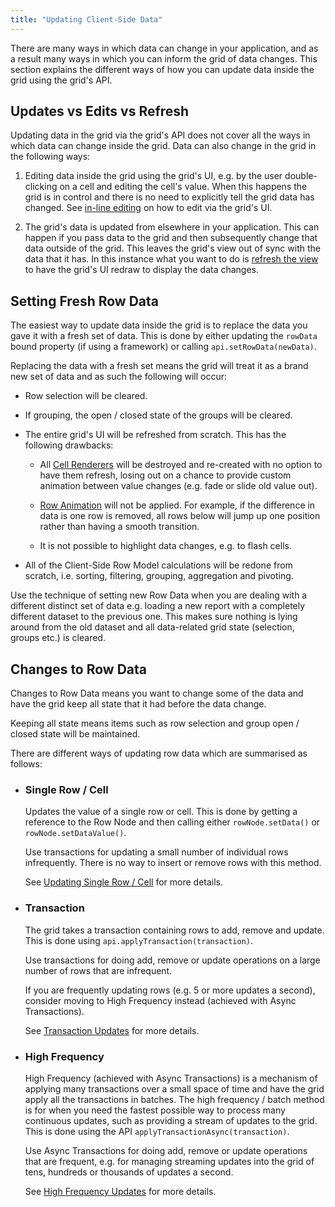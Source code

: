 ```yaml
---
title: "Updating Client-Side Data"
---
```


There are many ways in which data can change in your application, and as a result many ways in which you can inform the grid of data changes. This section explains the different ways of how you can update data inside the grid using the grid's API.

## Updates vs Edits vs Refresh

Updating data in the grid via the grid's API does not cover all the ways in which data can change inside the grid. Data can also change in the grid in the following ways:


1. Editing data inside the grid using the grid's UI, e.g. by the user double-clicking on a cell and editing the cell's value. When this happens the grid is in control and there is no need to explicitly tell the grid data has changed. See [in-line editing](../cell-editing/) on how to edit via the grid's UI.

1. The grid's data is updated from elsewhere in your application. This can happen if you pass data to the grid and then subsequently change that data outside of the grid. This leaves the grid's view out of sync with the data that it has. In this instance what you want to do is [refresh the view](../view-refresh/) to have the grid's UI redraw to display the data changes.

## Setting Fresh Row Data


The easiest way to update data inside the grid is to replace the data you gave it with a fresh set of data. This is done by either updating the `rowData` bound property (if using a framework) or calling `api.setRowData(newData)`.

Replacing the data with a fresh set means the grid will treat it as a brand new set of data and as such the following will occur:

- Row selection will be cleared.
- If grouping, the open / closed state of the groups will be cleared.
- The entire grid's UI will be refreshed from scratch. This has the following drawbacks:
    - All [Cell Renderers](../cell-rendering/) will be destroyed and re-created with no option to have them refresh, losing out on a chance to provide custom animation between value changes (e.g. fade or slide old value out).

    - [Row Animation](../row-animation/) will not be applied. For example, if the difference in data is one row is removed, all rows below will jump up one position rather than having a smooth transition.

    - It is not possible to highlight data changes, e.g. to flash cells.

- All of the Client-Side Row Model calculations will be redone from scratch, i.e. sorting,
    filtering, grouping, aggregation and pivoting.

Use the technique of setting new Row Data when you are dealing with a different distinct set of data e.g. loading a new report with a completely different dataset to the previous one. This makes sure nothing is lying around from the old dataset and all data-related grid state (selection, groups etc.) is cleared.

## Changes to Row Data


Changes to Row Data means you want to change some of the data and have the grid keep all state that it had before the data change.

Keeping all state means items such as row selection and group open / closed state will be maintained.

There are different ways of updating row data which are summarised as follows:


- ### Single Row / Cell
    Updates the value of a single row or cell. This is done by getting a reference to the Row Node and then calling either `rowNode.setData()` or `rowNode.setDataValue()`.

    Use transactions for updating a small number of individual rows infrequently. There is no way to insert or remove rows with this method.


    See [Updating Single Row / Cell](../data-update-single-row-cell/) for more details.

- ### Transaction
    The grid takes a transaction containing rows to add, remove and update. This is done using `api.applyTransaction(transaction)`.

    Use transactions for doing add, remove or update operations on a large number of rows that are infrequent.

    If you are frequently updating rows (e.g. 5 or more updates a second), consider moving to High Frequency instead (achieved with Async Transactions).

    See [Transaction Updates](../data-update-transactions/) for more details.

- ### High Frequency

    High Frequency (achieved with Async Transactions) is a mechanism of applying many transactions over a small space of time and have the grid apply all the transactions in batches. The high frequency / batch method is for when you need the fastest possible way to process many continuous updates, such as providing a stream of updates to the grid. This is done using the API `applyTransactionAsync(transaction)`.
    
    Use Async Transactions for doing add, remove or update operations that are frequent, e.g. for managing streaming updates into the grid of tens, hundreds or thousands of updates a second.

    See [High Frequency Updates](../data-update-high-frequency/) for more details.

